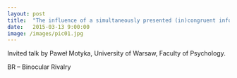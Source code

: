 ```yaml
---
layout: post
title:  "The influence of a simultaneously presented (in)congruent information on the alterations changes and perceptual availability in a BR study"
date:   2015-03-13 9:00:00
image: /images/pic01.jpg
---
```


Invited talk by Paweł Motyka, University of Warsaw, Faculty of Psychology.

BR – Binocular Rivalry
